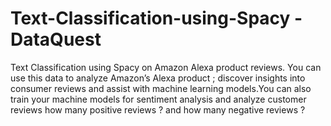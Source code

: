 # Text-Classification-using-Spacy - DataQuest
Text Classification using Spacy on Amazon Alexa product reviews.
You can use this data to analyze Amazon’s Alexa product ; discover insights into consumer reviews and assist with machine learning models.You can also train your machine models for sentiment analysis and analyze customer reviews how many positive reviews ? and how many negative reviews ?
